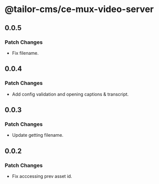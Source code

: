# @tailor-cms/ce-mux-video-server

## 0.0.5

### Patch Changes

- Fix filename.

## 0.0.4

### Patch Changes

- Add config validation and opening captions & transcript.

## 0.0.3

### Patch Changes

- Update getting filename.

## 0.0.2

### Patch Changes

- Fix acccessing prev asset id.
